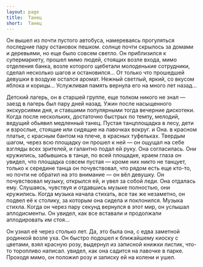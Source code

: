 ```yaml
---
layout: page
title:  Танец
short:  Танец
---
```


Он вышел из почти пустого автобуса, намереваясь прогуляться последние
пару остановок пешком. солнце почти скрылось за домами и деревьями, но
еще было совсем светло. Он приблизился к супермаркету, прошел мимо
людей, стоящих возле входа, мимо отделения банка, возле которого
щебетали молоденькие сотрудники, сделал несколько шагов и остановился…
От только что прошедшей девушки в воздухе остался аромат. Нежный
светлый, яркий, со вкусом яблока и корицы… Услужливая память вернула его
на много лет назад…

Детский лагерь, он в старшей группе, еще толком никого не знал — заезд в
лагерь был пару дней назад. Ужин после насыщенного экскурсиями дня, и
ставшими популярными тогда вечерние дискотеки. Когда после нескольких,
достаточно быстрых по темпу, мелодий, ведущий обьявил медленный танец.
 Пустая танцплощадка в лесу, дети и взрослые, стоящие или сидящие на
лавочках вокруг. и Она.
 в красном платье, с красным бантом на плече, в красных туфельках.
Твердым шагом, через всю площадку он прошел к ней — он ощущал на себе
взгляды всех зрителей, и галантно подал ей руку. Она согласилась.
 Они кружились, забывшись в танце, по всей площадке, краем глаза он
увидел, что площадка совсем пустая — кроме них никто не танцует, только
к середине танца он почувствовал, что рядом есть еще кто-то, но почти не
обратил на это внимание — он вёл девушку. Он почувствовал музыку,
открылся ей, и увел за собой леди. Она отдалась ему. Слушаясь, чувствуя
и отдавшись музыке полностью, они кружились. Когда музыка начала
стихать, все так же незаметно, он подвел её к столику, за которым она
сидела и поклонился. Музыка стихла.
 Когда он через пару секунд вернулся в этот мир, он услышал
аплодисменты. Он увидел, как все вставали и продолжали аплодировать им
стоя…

Он узнал её через столько лет. Да, это была она, с едва заметной
родинкой возле уха.
 Он быстро подошел к ближайшему киоску с цветами, взял красную розу,
выдернул из записной книжки листик,
 что-то торопливо написал. увидел, как она садится на лавочке в парке.
Проходя мимо, он положил розу и записку ей на колени и ушел.
